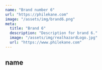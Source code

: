```yaml
---
name: "Brand number 6"
url: "https://philekane.com"
image: "/assets/img/brand6.png"
meta:
  title: "Brand 6"
  description: "Description for brand 6."
  image: "/assets/img/realhazardLogo.jpg"
  url: "https://www.philekane.com"
---
```


## name